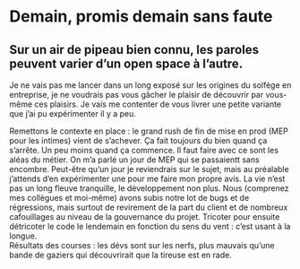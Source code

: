 # Demain, promis demain sans faute
## Sur un air de pipeau bien connu, les paroles peuvent varier d’un open space à l’autre.

Je ne vais pas me lancer dans un long exposé sur les origines du solfège en entreprise, je ne voudrais pas vous gâcher le plaisir de découvrir par vous-même ces plaisirs. Je vais me contenter de vous livrer une petite variante que j’ai pu expérimenter il y a peu. 

Remettons le contexte en place : le grand rush de fin de mise en prod (MEP pour les intimes) vient de s’achever. Ça fait toujours du bien quand ça s’arrête. Un peu moins quand ça commence. Il faut faire avec ce sont les aléas du métier. On m’a parlé un jour de MEP qui se passaientt sans encombre. Peut-être qu’un jour je reviendrais sur le sujet, mais au préalable j’attends d’en expérimenter une pour me faire mon propre avis.
La vie n’est pas un long fleuve tranquille, le développement non plus. Nous (comprenez mes collègues et moi-même) avons subis notre lot de bugs et de régressions, mais surtout de revirement de la part du client et de nombreux cafouillages au niveau de la gouvernance du projet. Tricoter pour ensuite détricoter le code le lendemain en fonction du sens du vent : c’est usant à la longue.   
Résultats des courses : les dévs sont sur les nerfs, plus mauvais qu’une bande de gaziers qui découvrirait que la tireuse est en rade.
